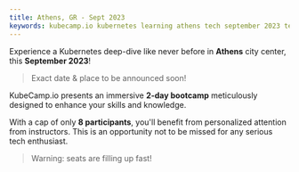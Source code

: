 ```yaml
---
title: Athens, GR - Sept 2023
keywords: kubecamp.io kubernetes learning athens tech september 2023 technology learning
---
```



Experience a Kubernetes deep-dive like never before in **Athens** city center, this **September 2023**!

> Exact date & place to be announced soon!

KubeCamp.io presents an immersive **2-day bootcamp** meticulously designed to enhance your skills and knowledge. 

With a cap of only **8 participants**, you'll benefit from personalized attention from instructors. This is an opportunity not to be missed for any serious tech enthusiast. 

> Warning: seats are filling up fast!
